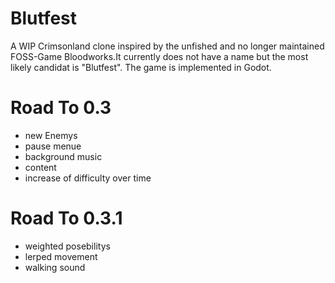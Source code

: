 # Blutfest
A WIP Crimsonland clone inspired by the unfished and no longer maintained FOSS-Game Bloodworks.It currently does not have a name but the most likely candidat is "Blutfest". The game is implemented in Godot.

# Road To 0.3
 - new Enemys
 - pause menue
 - background music
 - content
 - increase of difficulty over time

# Road To 0.3.1
- weighted posebilitys
- lerped movement
- walking sound 

